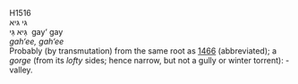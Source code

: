 H1516  
גּי גּיא  
גַּיא גַּי ‎ gay‘ gay  
*gah‘ee,* *gah‘ee*  
Probably (by transmutation) from the same root as [1466](h1466)
(abbreviated); a *gorge* (from its *lofty* sides; hence narrow, but not
a gully or winter torrent): - valley.  
